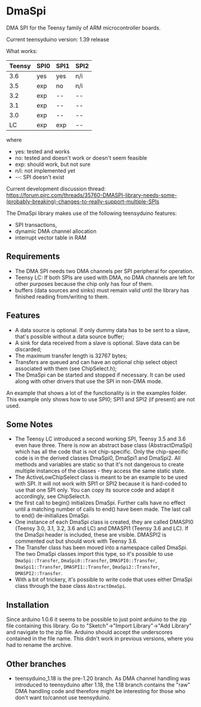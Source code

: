 DmaSpi
======

DMA SPI for the Teensy family of ARM microcontroller boards.

Current teensyduino version: 1.39 release

What works:

| Teensy | SPI0 | SPI1 | SPI2 |
| -      | -    | -    | -    |
| 3.6    | yes  | yes  | n/i  |
| 3.5    | exp  | no   | n/i  |
| 3.2    | exp  | --   | --   |
| 3.1    | exp  | --   | --   |
| 3.0    | exp  | --   | --   |
| LC     | exp  | exp  | --   |

where
- yes: tested and works
- no: tested and doesn't work or doesn't seem feasible
- exp: should work, but not sure
- n/i: not implemented yet
- --: SPI doesn't exist

Current development discussion thread: https://forum.pjrc.com/threads/35760-DMASPI-library-needs-some-(probably-breaking)-changes-to-really-support-multiple-SPIs

The DmaSpi library makes use of the following teensyduino features:
- SPI transactions,
- dynamic DMA channel allocation
- interrupt vector table in RAM

Requirements
--
- The DMA SPI needs two DMA channels per SPI peripheral for operation.
- Teensy LC: If both SPIs are used with DMA, no DMA channels are left for other purposes because the chip only has four of them.
- buffers (data sources and sinks) must remain valid until the library has finished reading from/writing to them.

Features
--
- A data source is optional.
  If only dummy data has to be sent to a slave, that's possible without a data source buffer;
- A sink for data received from a slave is optional.
  Slave data can be discarded;
- The maximum transfer length is 32767 bytes;
- Transfers are queued and can have an optional chip select object associated with them (see ChipSelect.h);
- The DmaSpi can be started and stopped if necessary.
  It can be used along with other drivers that use the SPI in non-DMA mode.

An example that shows a lot of the functionality is in the examples folder. This example only shows how to use SPI0; SPI1 and SPI2 (if present) are not used.

Some Notes
--
- The Teensy LC introduced a second working SPI, Teensy 3.5 and 3.6 even have three. There is now an abstract base class (AbstractDmaSpi) which has all the code that is not
  chip-specific. Only the chip-specific code is in the derived classes DmaSpi0, DmaSpi1 and DmaSpi2. All methods and variables are static so that
  it's not dangerous to create multiple instances of the classes - they access the same static state.
- The ActiveLowChipSelect class is meant to be an example to be used with SPI. It will not work with SPI1 or SPI2 because it is hard-coded to use that one SPI only. You can copy its source code and adapt it accordingly, see ChipSelect.h.
- the first call to begin() initializes DmaSpi. Further calls have no effect until a matching number of calls to end()
  have been made. The last call to end() de-initializes DmaSpi.
- One instance of each DmaSpi class is created, they are called DMASPI0 (Teensy 3.0, 3.1, 3.2, 3.6 and LC) and
  DMASPI1 (Teensy 3.6 and LC). If the DmaSpi header is included, these are visible. DMASPI2 is commented out but should work with Teensy  3.6.
- The Transfer class has been moved into a namespace called DmaSpi. The two DmaSpi classes import this type, so it's possible to use
  `DmaSpi::Transfer`, `DmaSpi0::Transfer`, `DMASPI0::Transfer`, `DmaSpi1::Transfer`, `DMASPI1::Transfer`, `DmaSpi2::Transfer`, `DMASPI2::Transfer`.
- With a bit of trickery, it's possible to write code that uses either DmaSpi class through the base class `AbstractDmaSpi`.

Installation
--
Since arduino 1.0.6 it seems to be possible to just point arduino to the zip file containing this library.
Go to "Sketch"->"Import Library"->"Add Library" and navigate to the zip file.
Arduino should accept the underscores contained in the file name. This didn't work in previous versions, where you
had to rename the archive.

Other branches
--
- teensyduino_1.18 is the pre-1.20 branch. As DMA channel handling was introduced to teensyduino after 1.18,
  the 1.18 branch contains the "raw" DMA handling code
  and therefore might be interesting for those who don't want to/cannot use teensyduino.
